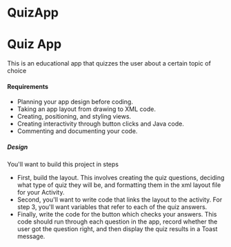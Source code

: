 # QuizApp
<h1>Quiz App</h1>
<p>This is an educational app that quizzes the user about a certain topic of choice</p>
<h4>Requirements</h4>
<ul>
<li>Planning your app design before coding.</li>
<li>Taking an app layout from drawing to XML code.</li>
<li>Creating, positioning, and styling views.</li>
<li>Creating interactivity through button clicks and Java code.</li>
<li>Commenting and documenting your code.</li>
</ul>

<h5>Design</h5>
You'll want to build this project in steps
<ul>
<li>First, build the layout. This involves creating the quiz questions, deciding what type of quiz they will be, and formatting them in the xml layout file for your Activity.</li>

<li>Second, you'll want to write code that links the layout to the activity. For step 3, you'll want variables that refer to each of the quiz answers.</li>

<li>Finally, write the code for the button which checks your answers. This code should run through each question in the app, record whether the user got the question right, and then display the quiz results in a Toast message.</li>
<ul>
